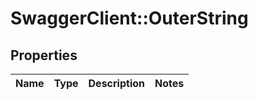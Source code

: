 # SwaggerClient::OuterString

## Properties
Name | Type | Description | Notes
------------ | ------------- | ------------- | -------------

